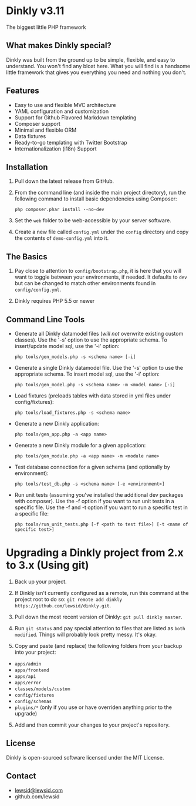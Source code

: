 Dinkly v3.11
============

The biggest little PHP framework


What makes Dinkly special?
--------------------------

Dinkly was built from the ground up to be simple, flexible, and easy to understand. You won't find any bloat here. What you will find is a handsome little framework that gives you everything you need and nothing you don't.


Features
--------

- Easy to use and flexible MVC architecture
- YAML configuration and customization
- Support for Github Flavored Markdown templating
- Composer support
- Minimal and flexible ORM
- Data fixtures
- Ready-to-go templating with Twitter Bootstrap
- Internationalization (i18n) Support


Installation
------------

  1. Pull down the latest release from GitHub.

  2. From the command line (and inside the main project directory), run the following command to install basic dependencies using Composer:

      `php composer.phar install --no-dev`
      
  3. Set the `web` folder to be web-accessible by your server software.

  4. Create a new file called `config.yml` under the `config` directory and copy the contents of `demo-config.yml` into it.


The Basics
----------

  1. Pay close to attention to `config/bootstrap.php`, it is here that you will want to toggle between your environments, if needed. It defaults to `dev` but can be changed to match other environments found in `config/config.yml`.

  2. Dinkly requires PHP 5.5 or newer


Command Line Tools
------------------

  - Generate all Dinkly datamodel files (*will not* overwrite existing custom classes). Use the '-s' option to use the appropriate schema. To insert/update model sql, use the '-i' option:

    `php tools/gen_models.php -s <schema name> [-i]`

  - Generate a single Dinkly datamodel file. Use the '-s' option to use the appropriate schema. To insert model sql, use the '-i' option:

    `php tools/gen_model.php -s <schema name> -m <model name> [-i]`

  - Load fixtures (preloads tables with data stored in yml files under config/fixtures):

    `php tools/load_fixtures.php -s <schema name>`

  - Generate a new Dinkly application:

    `php tools/gen_app.php -a <app name>`

  - Generate a new Dinkly module for a given application:

    `php tools/gen_module.php -a <app name> -m <module name>`

  - Test database connection for a given schema (and optionally by environment):

    `php tools/test_db.php -s <schema name> [-e <environment>]`

  - Run unit tests (assuming you've installed the additional dev packages with composer). Use the -f option if you want to run unit tests in a specific file. Use the -f and -t option if you want to run a specific test in a specific file:

    `php tools/run_unit_tests.php [-f <path to test file>] [-t <name of specific test>]`


Upgrading a Dinkly project from 2.x to 3.x (Using git)
======================================================

1. Back up your project.

2. If Dinkly isn't currently configured as a remote, run this command at the project root to do so: `git remote add dinkly https://github.com/lewsid/dinkly.git`.
 
3. Pull down the most recent version of Dinkly: `git pull dinkly master`.

4. Run `git status` and pay special attention to files that are listed as `both modified`. Things will probably look pretty messy. It's okay.

5. Copy and paste (and replace) the following folders from your backup into your project:

  - `apps/admin`
  - `apps/frontend`
  - `apps/api`
  - `apps/error`
  - `classes/models/custom`
  - `config/fixtures`
  - `config/schemas`
  - `plugins/*` (only if you use or have overriden anything prior to the upgrade)

5. Add and then commit your changes to your project's repository.


License
-------

Dinkly is open-sourced software licensed under the MIT License.


Contact
-------

  - lewsid@lewsid.com
  - github.com/lewsid